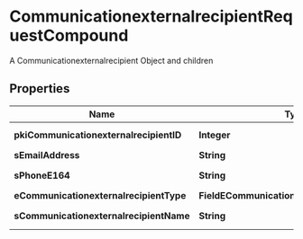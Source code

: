 

# CommunicationexternalrecipientRequestCompound

A Communicationexternalrecipient Object and children

## Properties

| Name | Type | Description | Notes |
|------------ | ------------- | ------------- | -------------|
|**pkiCommunicationexternalrecipientID** | **Integer** | The unique ID of the Communicationexternalrecipient |  [optional] |
|**sEmailAddress** | **String** | The email address. |  [optional] |
|**sPhoneE164** | **String** | A phone number in E.164 Format |  [optional] |
|**eCommunicationexternalrecipientType** | **FieldECommunicationexternalrecipientType** |  |  [optional] |
|**sCommunicationexternalrecipientName** | **String** | The name of the Communicationexternalrecipient |  |



